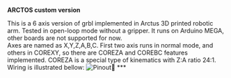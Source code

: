**ARCTOS custom version**

This is a 6 axis version of grbl implemented in Arctus 3D printed robotic arm. Tested in open-loop mode without a gripper.
It runs on Arduino MEGA, other boards are not supported for now.  
Axes are named as X,Y,Z,A,B,C. First two axis runs in normal mode, and others in COREXY, so there are COREZA and COREBC features implemented. 
COREZA is a special type of kinematics with Z:A ratio 24:1. 
Wiring is illustrated bellow: 
![Pinout](https://github.com/ArctosRobotics/Arctos-grbl-v0.1/blob/edge/PINOUT.png) ***

